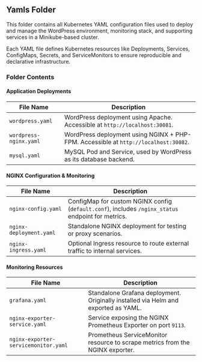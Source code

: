 ## Yamls Folder

This folder contains all Kubernetes YAML configuration files used to deploy and manage the WordPress environment, monitoring stack, and supporting services in a Minikube-based cluster.

Each YAML file defines Kubernetes resources like Deployments, Services, ConfigMaps, Secrets, and ServiceMonitors to ensure reproducible and declarative infrastructure.

### Folder Contents

#### Application Deployments

| File Name               | Description |
|-------------------------|-------------|
| `wordpress.yaml`        | WordPress deployment using Apache. Accessible at `http://localhost:30081`. |
| `wordpress-nginx.yaml`  | WordPress deployment using NGINX + PHP-FPM. Accessible at `http://localhost:30082`. |
| `mysql.yaml`            | MySQL Pod and Service, used by WordPress as its database backend. |

#### NGINX Configuration & Monitoring

| File Name               | Description |
|-------------------------|-------------|
| `nginx-config.yaml`     | ConfigMap for custom NGINX config (`default.conf`), includes `/nginx_status` endpoint for metrics. |
| `nginx-deployment.yaml` | Standalone NGINX deployment for testing or proxy scenarios. |
| `nginx-ingress.yaml`    | Optional Ingress resource to route external traffic to internal services. |

#### Monitoring Resources

| File Name                            | Description |
|-------------------------------------|-------------|
| `grafana.yaml`                      | Standalone Grafana deployment. Originally installed via Helm and exported as YAML. |
| `nginx-exporter-service.yaml`       | Service exposing the NGINX Prometheus Exporter on port `9113`. |
| `nginx-exporter-servicemonitor.yaml`| Prometheus ServiceMonitor resource to scrape metrics from the NGINX exporter. |
